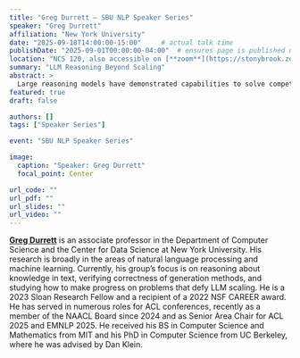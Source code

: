 ```yaml
---
title: "Greg Durrett — SBU NLP Speaker Series"
speaker: "Greg Durrett"
affiliation: "New York University"
date: "2025-09-18T14:00:00-15:00"     # actual talk time
publishDate: "2025-09-01T00:00:00-04:00"  # ensures page is published now
location: "NCS 120, also accessible on [**zoom**](https://stonybrook.zoom.us/j/95240619421?pwd=Xh3uafNBaQOrC5O3DyjCidLE9jLkS9.1) "
summary: "LLM Reasoning Beyond Scaling"
abstract: >
  Large reasoning models have demonstrated capabilities to solve competition-level math problems, answer “deep research” questions, and address complex coding needs. Much of this progress has been enabled by scaling of data: pre-training data to learn vast knowledge, fine-tuning data to learn natural language reasoning, and RL environments to refine that reasoning. In this talk, I will describe the current LLM reasoning paradigm, its boundaries, and the future of LLM reasoning beyond scaling. First, I will describe the state of reasoning models and where I think scaling can lead to some additional (though perhaps limited) successes. I will then shift to discussing more fundamental issues with models that scale will not resolve in the next few years. I will touch on four current limitations: outdated knowledge, generator-validator gaps, limited creativity, and poor compositional generalization. In all cases, fundamental limitations of LLMs or of supervised learning in general make these problems challenging, inviting future study and novel solutions beyond scaling.
featured: true
draft: false

authors: []
tags: ["Speaker Series"]

event: "SBU NLP Speaker Series"

image:
  caption: "Speaker: Greg Durrett"
  focal_point: Center

url_code: ""
url_pdf: ""
url_slides: ""
url_video: ""
---
```

[**Greg Durrett**](https://gregdurrett.github.io/) is an associate professor in the Department of Computer Science and the Center for Data Science at New York University. His research is broadly in the areas of natural language processing and machine learning. Currently, his group’s focus is on reasoning about knowledge in text, verifying correctness of generation methods, and studying how to make progress on problems that defy LLM scaling. He is a 2023 Sloan Research Fellow and a recipient of a 2022 NSF CAREER award. He has served in numerous roles for ACL conferences, recently as a member of the NAACL Board since 2024 and as Senior Area Chair for ACL 2025 and EMNLP 2025. He received his BS in Computer Science and Mathematics from MIT and his PhD in Computer Science from UC Berkeley, where he was advised by Dan Klein.
